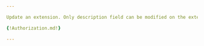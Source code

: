 ```yaml
---

Update an extension. Only description field can be modified on the extension. The update extension is currently only available for private extensions.

{!Authorization.md!}

---
```

